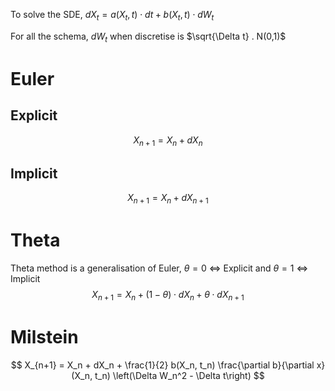 To solve the SDE, $dX_t=a(X_t,t) \cdot dt+b(X_t,t) \cdot dW_t$ 

For all the schema, $dW_t$ when discretise is $\sqrt{\Delta t} . N(0,1)$

# Euler
## Explicit
$$
X_{n+1} = X_n + dX_{n}
$$
## Implicit

$$
X_{n+1} = X_n + dX_{n+1}
$$
# Theta
Theta method is a generalisation of Euler, $\theta=0$ <=> Explicit and  $\theta=1$ <=> Implicit 
$$
X_{n+1} = X_n + (1-\theta) \cdot dX_{n} + \theta \cdot dX_{n+1}
$$

# Milstein
$$
X_{n+1} = X_n + dX_n + \frac{1}{2} b(X_n, t_n) \frac{\partial b}{\partial x}(X_n, t_n) \left(\Delta W_n^2 - \Delta t\right)
$$